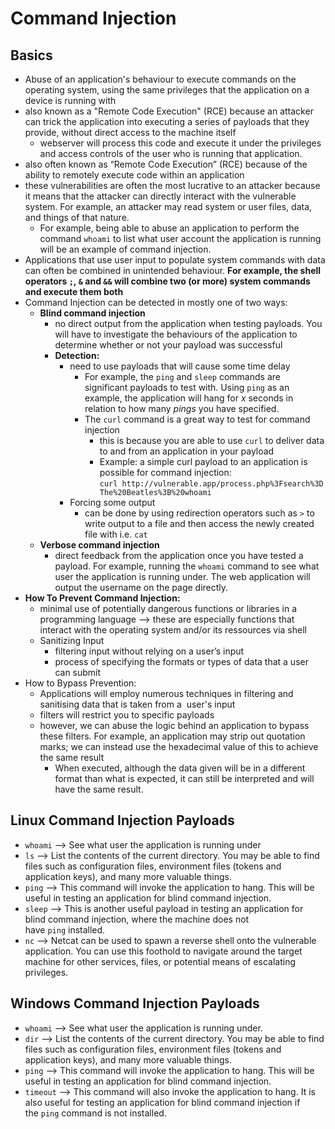 # Command Injection

## Basics

- Abuse of an application's behaviour to execute commands on the operating system, using the same privileges that the application on a device is running with
- also known as a "Remote Code Execution" (RCE) because an attacker can trick the application into executing a series of payloads that they provide, without direct access to the machine itself
  - webserver will process this code and execute it under the privileges and access controls of the user who is running that application.
- also often known as “Remote Code Execution” (RCE) because of the ability to remotely execute code within an application
- these vulnerabilities are often the most lucrative to an attacker because it means that the attacker can directly interact with the vulnerable system. For example, an attacker may read system or user files, data, and things of that nature.
  - For example, being able to abuse an application to perform the command `whoami` to list what user account the application is running will be an example of command injection.
- Applications that use user input to populate system commands with data can often be combined in unintended behaviour. **For example, the shell operators `;`, `&` and `&&` will combine two (or more) system commands and execute them both**
- Command Injection can be detected in mostly one of two ways:
  - **Blind command injection**
    - no direct output from the application when testing payloads. You will have to investigate the behaviours of the application to determine whether or not your payload was successful
    - **Detection:**
      - need to use payloads that will cause some time delay
        - For example, the `ping` and `sleep` commands are significant payloads to test with. Using `ping` as an example, the application will hang for *x* seconds in relation to how many *pings* you have specified.
        - The `curl` command is a great way to test for command injection
          - this is because you are able to use `curl` to deliver data to and from an application in your payload
          - Example: a simple curl payload to an application is possible for command injection:
            `curl http://vulnerable.app/process.php%3Fsearch%3DThe%20Beatles%3B%20whoami`
      - Forcing some output
        - can be done by using redirection operators such as `>` to write output to a file and then access the newly created file with i.e. `cat`
  - **Verbose command injection**
    - direct feedback from the application once you have tested a payload. For example, running the `whoami` command to see what user the application is running under. The web application will output the username on the page directly.
- **How To Prevent Command Injection:**
  - minimal use of potentially dangerous functions or libraries in a programming language --> these are especially functions that interact with the operating system and/or its ressources via shell
  - Sanitizing Input
    - filtering input without relying on a user’s input
    - process of specifying the formats or types of data that a user can submit
- How to Bypass Prevention:
  - Applications will employ numerous techniques in filtering and sanitising data that is taken from a  user's input
  - filters will restrict you to specific payloads
  - however, we can abuse the logic behind an application to bypass these filters. For example, an application may strip out quotation marks; we can instead use the hexadecimal value of this to achieve the same result
    - When executed, although the data given will be in a different format than what is expected, it can still be interpreted and will have the same result.

## Linux Command Injection Payloads

- `whoami` --> See what user the application is running under
- `ls` --> List the contents of the current directory. You may be able to find files such as configuration files, environment files (tokens and application keys), and many more valuable things.
- `ping` --> This command will invoke the application to hang. This will be useful in testing an application for blind command injection.
- `sleep` --> This is another useful payload in testing an application for blind command injection, where the machine does not have `ping` installed.
- `nc` --> Netcat can be used to spawn a reverse shell onto the vulnerable application. You can use this foothold to navigate around the target machine for other services, files, or potential means of escalating privileges.

## Windows Command Injection Payloads

- `whoami` --> See what user the application is running under.
- `dir` --> List the contents of the current directory. You may be able to find files such as configuration files, environment files (tokens and application keys), and many more valuable things.
- `ping` --> This command will invoke the application to hang. This will be useful in testing an application for blind command injection.
- `timeout` --> This command will also invoke the application to hang. It is also useful for testing an application for blind command injection if the `ping` command is not installed.
